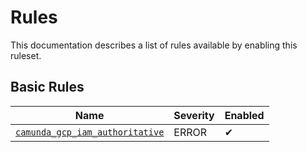 # Rules

This documentation describes a list of rules available by enabling this ruleset.

## Basic Rules

|Name|Severity|Enabled|
| --- | --- | --- |
|[`camunda_gcp_iam_authoritative`](./camunda_gcp_iam_authoritative.md)|ERROR|✔|
